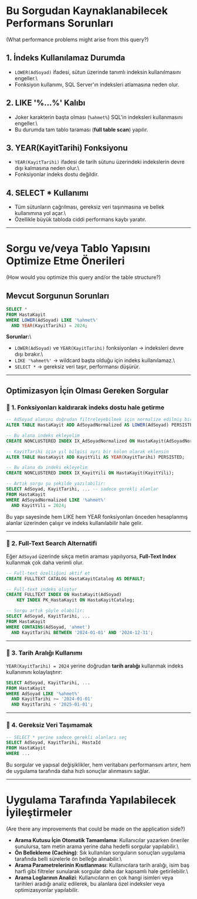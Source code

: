 # Bu Sorgudan Kaynaklanabilecek Performans Sorunları

(What performance problems might arise from this query?)

## 1. İndeks Kullanılamaz Durumda

-   `LOWER(AdSoyad)` ifadesi, sütun üzerinde tanımlı indeksin
    kullanılmasını engeller.\
-   Fonksiyon kullanımı, SQL Server'ın indeksleri atlamasına neden olur.

## 2. LIKE '%...%' Kalıbı

-   Joker karakterin başta olması (`%ahmet%`) SQL'in indeksleri
    kullanmasını engeller.\
-   Bu durumda tam tablo taraması (**full table scan**) yapılır.

## 3. YEAR(KayitTarihi) Fonksiyonu

-   `YEAR(KayitTarihi)` ifadesi de tarih sütunu üzerindeki indekslerin
    devre dışı kalmasına neden olur.\
-   Fonksiyonlar indeks dostu değildir.

## 4. SELECT \* Kullanımı

-   Tüm sütunların çağrılması, gereksiz veri taşınmasına ve bellek
    kullanımına yol açar.\
-   Özellikle büyük tabloda ciddi performans kaybı yaratır.

------------------------------------------------------------------------

# Sorgu ve/veya Tablo Yapısını Optimize Etme Önerileri

(How would you optimize this query and/or the table structure?)

## Mevcut Sorgunun Sorunları

``` sql
SELECT * 
FROM HastaKayit 
WHERE LOWER(AdSoyad) LIKE '%ahmet%' 
  AND YEAR(KayitTarihi) = 2024;
```

**Sorunlar:**\
- `LOWER(AdSoyad)` ve `YEAR(KayitTarihi)` fonksiyonları → indeksleri
devre dışı bırakır.\
- `LIKE '%ahmet%'` → wildcard başta olduğu için indeks kullanılamaz.\
- `SELECT *` → gereksiz veri taşır, performansı düşürür.

------------------------------------------------------------------------

## Optimizasyon İçin Olması Gereken Sorgular

### 🔹 1. Fonksiyonları kaldırarak indeks dostu hale getirme

``` sql
-- AdSoyad alanını doğrudan filtreleyebilmek için normalize edilmiş bir kolon ekleyelim
ALTER TABLE HastaKayit ADD AdSoyadNormalized AS LOWER(AdSoyad) PERSISTED;

-- Bu alana indeks ekleyelim
CREATE NONCLUSTERED INDEX IX_AdSoyadNormalized ON HastaKayit(AdSoyadNormalized);

-- KayitTarihi için yıl bilgisi ayrı bir kolon olarak eklensin
ALTER TABLE HastaKayit ADD KayitYili AS YEAR(KayitTarihi) PERSISTED;

-- Bu alana da indeks ekleyelim
CREATE NONCLUSTERED INDEX IX_KayitYili ON HastaKayit(KayitYili);

-- Artık sorgu şu şekilde yazılabilir:
SELECT AdSoyad, KayitTarihi, ... -- sadece gerekli alanlar
FROM HastaKayit
WHERE AdSoyadNormalized LIKE '%ahmet%' 
  AND KayitYili = 2024;
```

Bu yapı sayesinde hem LIKE hem YEAR fonksiyonları önceden hesaplanmış
alanlar üzerinden çalışır ve indeks kullanılabilir hale gelir.

------------------------------------------------------------------------

### 🔹 2. Full-Text Search Alternatifi

Eğer `AdSoyad` üzerinde sıkça metin araması yapılıyorsa, **Full-Text
Index** kullanmak çok daha verimli olur.

``` sql
-- Full-text özelliğini aktif et
CREATE FULLTEXT CATALOG HastaKayitCatalog AS DEFAULT;

-- Full-text indeks oluştur
CREATE FULLTEXT INDEX ON HastaKayit(AdSoyad) 
    KEY INDEX PK_HastaKayit ON HastaKayitCatalog;

-- Sorgu artık şöyle olabilir:
SELECT AdSoyad, KayitTarihi, ...
FROM HastaKayit
WHERE CONTAINS(AdSoyad, 'ahmet') 
  AND KayitTarihi BETWEEN '2024-01-01' AND '2024-12-31';
```

------------------------------------------------------------------------

### 🔹 3. Tarih Aralığı Kullanımı

`YEAR(KayitTarihi) = 2024` yerine doğrudan **tarih aralığı** kullanmak
indeks kullanımını kolaylaştırır:

``` sql
SELECT AdSoyad, KayitTarihi, ...
FROM HastaKayit
WHERE AdSoyad LIKE '%ahmet%' 
  AND KayitTarihi >= '2024-01-01' 
  AND KayitTarihi < '2025-01-01';
```

------------------------------------------------------------------------

### 🔹 4. Gereksiz Veri Taşımamak

``` sql
-- SELECT * yerine sadece gerekli alanları seç
SELECT AdSoyad, KayitTarihi, HastaId
FROM HastaKayit
WHERE ...
```

Bu sorgular ve yapısal değişiklikler, hem veritabanı performansını
artırır, hem de uygulama tarafında daha hızlı sonuçlar alınmasını
sağlar.

------------------------------------------------------------------------

# Uygulama Tarafında Yapılabilecek İyileştirmeler

(Are there any improvements that could be made on the application side?)

-   **Arama Kutusu İçin Otomatik Tamamlama**: Kullanıcılar yazarken
    öneriler sunulursa, tam metin arama yerine daha hedefli sorgular
    yapılabilir.\
-   **Ön Bellekleme (Caching)**: Sık kullanılan sorguların sonuçları
    uygulama tarafında belli sürelerle ön belleğe alınabilir.\
-   **Arama Parametrelerinin Kısıtlanması**: Kullanıcılara tarih
    aralığı, isim baş harfi gibi filtreler sunularak sorgular daha dar
    kapsamlı hale getirilebilir.\
-   **Arama Loglarının Analizi**: Kullanıcıların en çok hangi isimleri
    veya tarihleri aradığı analiz edilerek, bu alanlara özel indeksler
    veya optimizasyonlar yapılabilir.
